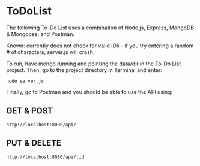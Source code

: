 # ToDoList

The following To-Do List uses a combination of Node.js, Express, MongoDB & Mongoose, and Postman. 

Known: currently does not check for valid IDs - if you try entering a random # of characters, server.js will crash.

To run, have mongo running and pointing the data/dir in the To-Do List project. Then, go to the project directory in Terminal and enter:
```
node server.js
```
Finally, go to Postman and you should be able to use the API using:

## GET & POST
```
http://localhost:8080/api/
```

## PUT & DELETE
```
http://localhost:8080/api/:id
```